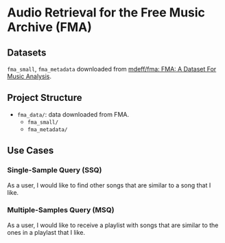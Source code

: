 # Audio Retrieval for the Free Music Archive (FMA)

## Datasets

`fma_small`, `fma_metadata` downloaded from [mdeff/fma: FMA: A Dataset For Music Analysis](https://www.kaggle.com/ashishpatel26/feature-extraction-from-audio).

## Project Structure

- `fma_data/`: data downloaded from FMA.
  - `fma_small/`
  - `fma_metadata/`

## Use Cases

### Single-Sample Query (SSQ)

As a user, I would like to find other songs that are similar to a song that I like.

### Multiple-Samples Query (MSQ)

As a user, I would like to receive a playlist with songs that are similar to the ones in a playlast that I like.

